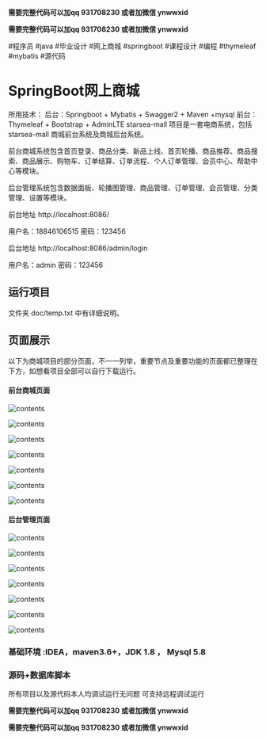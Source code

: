**需要完整代码可以加qq  931708230 或者加微信 ynwwxid**

**需要完整代码可以加qq  931708230 或者加微信  ynwwxid**

#程序员 #java #毕业设计 #网上商城 #springboot #课程设计 #编程 #thymeleaf #mybatis #源代码

# SpringBoot网上商城
所用技术：
后台：Springboot + Mybatis + Swagger2 + Maven +mysql
前台：Thymeleaf + Bootstrap + AdminLTE
starsea-mall 项目是一套电商系统，包括 starsea-mall 商城前台系统及商城后台系统。
 
前台商城系统包含首页登录、商品分类、新品上线、首页轮播、商品推荐、商品搜索、商品展示、购物车、订单结算、订单流程、个人订单管理、会员中心、帮助中心等模块。 

后台管理系统包含数据面板、轮播图管理、商品管理、订单管理、会员管理、分类管理、设置等模块。

前台地址
http://localhost:8086/

用户名：18846106515  密码：123456

后台地址
http://localhost:8086/admin/login

用户名：admin  密码：123456

## 运行项目
文件夹 doc/temp.txt 中有详细说明。


## 页面展示

以下为商城项目的部分页面，不一一列举，重要节点及重要功能的页面都已整理在下方，如想看项目全部可以自行下载运行。

#### 前台商城页面

![contents](./picture/picture1.png)

![contents](./picture/picture2.png)

![contents](./picture/picture3.png)

![contents](./picture/picture4.png)

![contents](./picture/picture5.png)

![contents](./picture/picture6.png)

![contents](./picture/picture7.png)




#### 后台管理页面

![contents](./picture/picture8.png)

![contents](./picture/picture9.png)

![contents](./picture/picture10.png)

![contents](./picture/picture11.png)

![contents](./picture/picture12.png)

![contents](./picture/picture13.png)

![contents](./picture/picture14.png)

### 基础环境 :IDEA，maven3.6+，JDK 1.8 ， Mysql 5.8

### 源码+数据库脚本 

所有项目以及源代码本人均调试运行无问题 可支持远程调试运行
	
**需要完整代码可以加qq  931708230 或者加微信 ynwwxid**

**需要完整代码可以加qq  931708230 或者加微信  ynwwxid**
